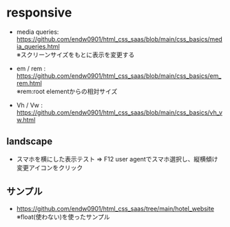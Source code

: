 # responsive

- media queries: https://github.com/endw0901/html_css_saas/blob/main/css_basics/media_queries.html <br>
  ※スクリーンサイズをもとに表示を変更する<br>
  
- em / rem : https://github.com/endw0901/html_css_saas/blob/main/css_basics/em_rem.html <br>
※rem:root elementからの相対サイズ<br>

- Vh / Vw : https://github.com/endw0901/html_css_saas/blob/main/css_basics/vh_vw.html


## landscape
- スマホを横にした表示テスト => F12 user agentでスマホ選択し、縦横傾け変更アイコンをクリック

## サンプル

- https://github.com/endw0901/html_css_saas/tree/main/hotel_website <br>
※float(使わない)を使ったサンプル <br>

